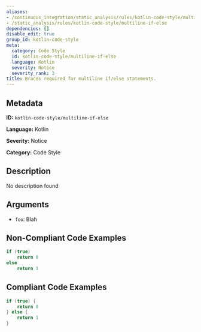```yaml
---
aliases:
- /continuous_integration/static_analysis/rules/kotlin-code-style/multiline-if-else
- /static_analysis/rules/kotlin-code-style/multiline-if-else
dependencies: []
disable_edit: true
group_id: kotlin-code-style
meta:
  category: Code Style
  id: kotlin-code-style/multiline-if-else
  language: Kotlin
  severity: Notice
  severity_rank: 3
title: Braces required for multiline if/else statements.
---
```

<!--  SOURCED FROM https://github.com/DataDog/datadog-static-analyzer-rule-docs -->


## Metadata
**ID:** `kotlin-code-style/multiline-if-else`

**Language:** Kotlin

**Severity:** Notice

**Category:** Code Style

## Description
No description found

## Arguments

 * `foo`: Blah

## Non-Compliant Code Examples
```kotlin
if (true)
    return 0
else
    return 1
```

## Compliant Code Examples
```kotlin
if (true) {
    return 0
} else {
    return 1
}
```
